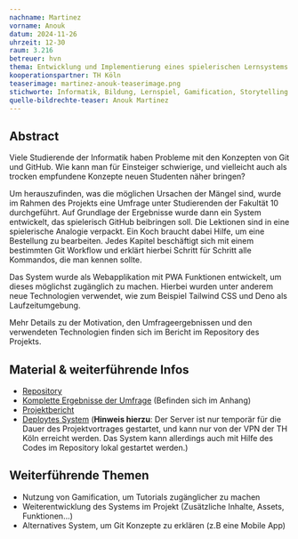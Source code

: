 ```yaml
---
nachname: Martinez
vorname: Anouk
datum: 2024-11-26
uhrzeit: 12-30
raum: 3.216
betreuer: hvn
thema: Entwicklung und Implementierung eines spielerischen Lernsystems für GitHub
kooperationspartner: TH Köln
teaserimage: martinez-anouk-teaserimage.png
stichworte: Informatik, Bildung, Lernspiel, Gamification, Storytelling
quelle-bildrechte-teaser: Anouk Martinez
---
```


## Abstract

Viele Studierende der Informatik haben Probleme mit den Konzepten von Git und GitHub. Wie kann man für Einsteiger schwierige, und vielleicht auch als trocken empfundene Konzepte neuen Studenten näher bringen?

Um herauszufinden, was die möglichen Ursachen der Mängel sind, wurde im Rahmen des Projekts eine Umfrage unter Studierenden der Fakultät 10 durchgeführt. Auf Grundlage der Ergebnisse wurde dann ein System entwickelt, das spielerisch GitHub beibringen soll. Die Lektionen sind in eine spielerische Analogie verpackt. Ein Koch braucht dabei Hilfe, um eine Bestellung zu bearbeiten. Jedes Kapitel beschäftigt sich mit einem bestimmten Git Workflow und erklärt hierbei Schritt für Schritt alle Kommandos, die man kennen sollte.

Das System wurde als Webapplikation mit PWA Funktionen entwickelt, um dieses möglichst zugänglich zu machen. Hierbei wurden unter anderem neue Technologien verwendet, wie zum Beispiel Tailwind CSS und Deno als Laufzeitumgebung.

Mehr Details zu der Motivation, den Umfrageergebnissen und den verwendeten Technologien finden sich im Bericht im Repository des Projekts.

## Material & weiterführende Infos

- [Repository](https://github.com/AnoukMartinez/martinez-pp-ss-2024/)
- [Komplette Ergebnisse der Umfrage](https://github.com/AnoukMartinez/martinez-pp-ss-2024/blob/main/project_report/Abschlussarbeit.tex.pdf) (Befinden sich im Anhang)
- [Projektbericht](https://github.com/AnoukMartinez/martinez-pp-ss-2024/tree/main/project_report)
- [Deploytes System](http://139.6.56.117:5173/) (**Hinweis hierzu**: Der Server ist nur temporär für die Dauer des Projektvortrages gestartet, und kann nur von der VPN der TH Köln erreicht werden. Das System kann allerdings auch mit Hilfe des Codes im Repository lokal gestartet werden.)

## Weiterführende Themen

- Nutzung von Gamification, um Tutorials zugänglicher zu machen
- Weiterentwicklung des Systems im Projekt (Zusätzliche Inhalte, Assets, Funktionen...)
- Alternatives System, um Git Konzepte zu erklären (z.B eine Mobile App)
